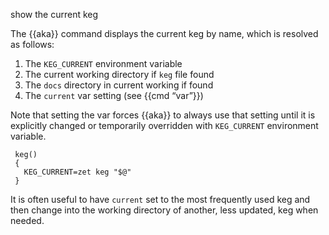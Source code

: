 show the current keg

The {{aka}} command displays the current keg by name, which is resolved as follows:

1.  The `KEG_CURRENT` environment variable
2.  The current working directory if `keg` file found
3.  The `docs` directory in current working if found
4.  The `current` var setting (see {{cmd “var”}})

Note that setting the var forces {{aka}} to always use that setting until it is explicitly changed or temporarily overridden with `KEG_CURRENT` environment variable.

     keg()
     {
       KEG_CURRENT=zet keg "$@"
     }

It is often useful to have `current` set to the most frequently used keg and then change into the working directory of another, less updated, keg when needed.
